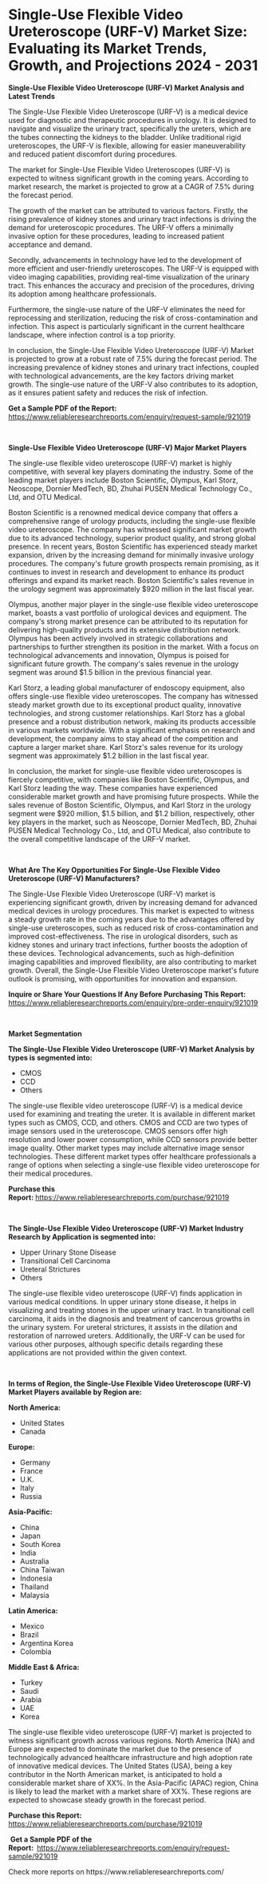 <p><h1>Single-Use Flexible Video Ureteroscope (URF-V) Market Size: Evaluating its Market Trends, Growth, and Projections 2024 - 2031</h1></p><p><strong>Single-Use Flexible Video Ureteroscope (URF-V) Market Analysis and Latest Trends</strong></p>
<p><p>The Single-Use Flexible Video Ureteroscope (URF-V) is a medical device used for diagnostic and therapeutic procedures in urology. It is designed to navigate and visualize the urinary tract, specifically the ureters, which are the tubes connecting the kidneys to the bladder. Unlike traditional rigid ureteroscopes, the URF-V is flexible, allowing for easier maneuverability and reduced patient discomfort during procedures.</p><p>The market for Single-Use Flexible Video Ureteroscopes (URF-V) is expected to witness significant growth in the coming years. According to market research, the market is projected to grow at a CAGR of 7.5% during the forecast period. </p><p>The growth of the market can be attributed to various factors. Firstly, the rising prevalence of kidney stones and urinary tract infections is driving the demand for ureteroscopic procedures. The URF-V offers a minimally invasive option for these procedures, leading to increased patient acceptance and demand.</p><p>Secondly, advancements in technology have led to the development of more efficient and user-friendly ureteroscopes. The URF-V is equipped with video imaging capabilities, providing real-time visualization of the urinary tract. This enhances the accuracy and precision of the procedures, driving its adoption among healthcare professionals.</p><p>Furthermore, the single-use nature of the URF-V eliminates the need for reprocessing and sterilization, reducing the risk of cross-contamination and infection. This aspect is particularly significant in the current healthcare landscape, where infection control is a top priority.</p><p>In conclusion, the Single-Use Flexible Video Ureteroscope (URF-V) Market is projected to grow at a robust rate of 7.5% during the forecast period. The increasing prevalence of kidney stones and urinary tract infections, coupled with technological advancements, are the key factors driving market growth. The single-use nature of the URF-V also contributes to its adoption, as it ensures patient safety and reduces the risk of infection.</p></p>
<p><strong>Get a Sample PDF of the Report:&nbsp;</strong> <a href="https://www.reliableresearchreports.com/enquiry/request-sample/921019">https://www.reliableresearchreports.com/enquiry/request-sample/921019</a></p>
<p>&nbsp;</p>
<p><strong>Single-Use Flexible Video Ureteroscope (URF-V) Major Market Players</strong></p>
<p><p>The single-use flexible video ureteroscope (URF-V) market is highly competitive, with several key players dominating the industry. Some of the leading market players include Boston Scientific, Olympus, Karl Storz, Neoscope, Dornier MedTech, BD, Zhuhai PUSEN Medical Technology Co., Ltd, and OTU Medical.</p><p>Boston Scientific is a renowned medical device company that offers a comprehensive range of urology products, including the single-use flexible video ureteroscope. The company has witnessed significant market growth due to its advanced technology, superior product quality, and strong global presence. In recent years, Boston Scientific has experienced steady market expansion, driven by the increasing demand for minimally invasive urology procedures. The company's future growth prospects remain promising, as it continues to invest in research and development to enhance its product offerings and expand its market reach. Boston Scientific's sales revenue in the urology segment was approximately $920 million in the last fiscal year.</p><p>Olympus, another major player in the single-use flexible video ureteroscope market, boasts a vast portfolio of urological devices and equipment. The company's strong market presence can be attributed to its reputation for delivering high-quality products and its extensive distribution network. Olympus has been actively involved in strategic collaborations and partnerships to further strengthen its position in the market. With a focus on technological advancements and innovation, Olympus is poised for significant future growth. The company's sales revenue in the urology segment was around $1.5 billion in the previous financial year.</p><p>Karl Storz, a leading global manufacturer of endoscopy equipment, also offers single-use flexible video ureteroscopes. The company has witnessed steady market growth due to its exceptional product quality, innovative technologies, and strong customer relationships. Karl Storz has a global presence and a robust distribution network, making its products accessible in various markets worldwide. With a significant emphasis on research and development, the company aims to stay ahead of the competition and capture a larger market share. Karl Storz's sales revenue for its urology segment was approximately $1.2 billion in the last fiscal year.</p><p>In conclusion, the market for single-use flexible video ureteroscopes is fiercely competitive, with companies like Boston Scientific, Olympus, and Karl Storz leading the way. These companies have experienced considerable market growth and have promising future prospects. While the sales revenue of Boston Scientific, Olympus, and Karl Storz in the urology segment were $920 million, $1.5 billion, and $1.2 billion, respectively, other key players in the market, such as Neoscope, Dornier MedTech, BD, Zhuhai PUSEN Medical Technology Co., Ltd, and OTU Medical, also contribute to the overall competitive landscape of the URF-V market.</p></p>
<p>&nbsp;</p>
<p><strong>What Are The Key Opportunities For Single-Use Flexible Video Ureteroscope (URF-V) Manufacturers?</strong></p>
<p><p>The Single-Use Flexible Video Ureteroscope (URF-V) market is experiencing significant growth, driven by increasing demand for advanced medical devices in urology procedures. This market is expected to witness a steady growth rate in the coming years due to the advantages offered by single-use ureteroscopes, such as reduced risk of cross-contamination and improved cost-effectiveness. The rise in urological disorders, such as kidney stones and urinary tract infections, further boosts the adoption of these devices. Technological advancements, such as high-definition imaging capabilities and improved flexibility, are also contributing to market growth. Overall, the Single-Use Flexible Video Ureteroscope market's future outlook is promising, with opportunities for innovation and expansion.</p></p>
<p><strong>Inquire or Share Your Questions If Any Before Purchasing This Report:</strong> <a href="https://www.reliableresearchreports.com/enquiry/pre-order-enquiry/921019">https://www.reliableresearchreports.com/enquiry/pre-order-enquiry/921019</a></p>
<p>&nbsp;</p>
<p><strong>Market Segmentation</strong></p>
<p><strong>The Single-Use Flexible Video Ureteroscope (URF-V) Market Analysis by types is segmented into:</strong></p>
<p><ul><li>CMOS</li><li>CCD</li><li>Others</li></ul></p>
<p><p>The single-use flexible video ureteroscope (URF-V) is a medical device used for examining and treating the ureter. It is available in different market types such as CMOS, CCD, and others. CMOS and CCD are two types of image sensors used in the ureteroscope. CMOS sensors offer high resolution and lower power consumption, while CCD sensors provide better image quality. Other market types may include alternative image sensor technologies. These different market types offer healthcare professionals a range of options when selecting a single-use flexible video ureteroscope for their medical procedures.</p></p>
<p><strong>Purchase this Report:&nbsp;</strong><a href="https://www.reliableresearchreports.com/purchase/921019">https://www.reliableresearchreports.com/purchase/921019</a></p>
<p>&nbsp;</p>
<p><strong>The Single-Use Flexible Video Ureteroscope (URF-V) Market Industry Research by Application is segmented into:</strong></p>
<p><ul><li>Upper Urinary Stone Disease</li><li>Transitional Cell Carcinoma</li><li>Ureteral Strictures</li><li>Others</li></ul></p>
<p><p>The single-use flexible video ureteroscope (URF-V) finds application in various medical conditions. In upper urinary stone disease, it helps in visualizing and treating stones in the upper urinary tract. In transitional cell carcinoma, it aids in the diagnosis and treatment of cancerous growths in the urinary system. For ureteral strictures, it assists in the dilation and restoration of narrowed ureters. Additionally, the URF-V can be used for various other purposes, although specific details regarding these applications are not provided within the given context.</p></p>
<p>&nbsp;</p>
<p><strong>In terms of Region, the Single-Use Flexible Video Ureteroscope (URF-V) Market Players available by Region are:</strong></p>
<p>
    <p> <strong> North America: </strong>
        <ul>
            <li>United States</li>
            <li>Canada</li>
        </ul>
        </p> 
    <p> <strong> Europe: </strong>
        <ul>
            <li>Germany</li>
            <li>France</li>
            <li>U.K.</li>
            <li>Italy</li>
            <li>Russia</li>
        </ul>
        </p> 
    <p> <strong> Asia-Pacific: </strong>
        <ul>
            <li>China</li>
            <li>Japan</li>
            <li>South Korea</li>
            <li>India</li>
            <li>Australia</li>
            <li>China Taiwan</li>
            <li>Indonesia</li>
            <li>Thailand</li>
            <li>Malaysia</li>
        </ul>
        </p> 
    <p> <strong> Latin America: </strong>
        <ul>
            <li>Mexico</li>
            <li>Brazil</li>
            <li>Argentina Korea</li>
            <li>Colombia</li>
        </ul>
        </p> 
    <p> <strong> Middle East & Africa: </strong>
        <ul>
            <li>Turkey</li>
            <li>Saudi</li>
            <li>Arabia</li>
            <li>UAE</li>
            <li>Korea</li>
        </ul>
    </p>
    </p>
<p><p>The single-use flexible video ureteroscope (URF-V) market is projected to witness significant growth across various regions. North America (NA) and Europe are expected to dominate the market due to the presence of technologically advanced healthcare infrastructure and high adoption rate of innovative medical devices. The United States (USA), being a key contributor in the North American market, is anticipated to hold a considerable market share of XX%. In the Asia-Pacific (APAC) region, China is likely to lead the market with a market share of XX%. These regions are expected to showcase steady growth in the forecast period.</p></p>
<p><strong>Purchase this Report: </strong><a href="https://www.reliableresearchreports.com/purchase/921019">https://www.reliableresearchreports.com/purchase/921019</a></p>
<p>&nbsp;<strong>Get a Sample PDF of the Report:&nbsp;&nbsp;</strong><a href="https://www.reliableresearchreports.com/enquiry/request-sample/921019">https://www.reliableresearchreports.com/enquiry/request-sample/921019</a></p>
<p><strong></strong></p>
<p>Check more reports on https://www.reliableresearchreports.com/</p>